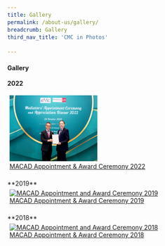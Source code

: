 ```yaml
---
title: Gallery
permalink: /about-us/gallery/
breadcrumb: Gallery
third_nav_title: 'CMC in Photos'

---
```



#### Gallery

<style>
.row {
  display: flex;
}

.row .column {
  margin: 5px;
}

.row .column img {
  width: 200px;
  height: 150px;
}
</style>

**2022**
<div class="row">
  <div class="column">
  <a href="/about-us/macad2022-Awardees/">
    <img src="/images/MACAD2022/C0000815_1.jpg" title="MACAD Appointment and Award Ceremony 2022" alt="MACAD Appointment and Award Ceremony 2022"><br>
  MACAD Appointment & Award Ceremony 2022</a>
  </div>
</div>
<br>
  <div class="column">
**2019**
<div class="row">
  <div class="column">
  <a href="/about-us/macad2019-Awardees/">
    <img src="/images/MACAD2019/awardees-19.jpg" title="MACAD Appointment and Award Ceremony 2019" alt="MACAD Appointment and Award Ceremony 2019"><br>
  MACAD Appointment & Award Ceremony 2019</a>
  </div>
</div>
<br>
  **2018**
  <div class="row">
  <div class="column">
   <a href="/about-us/macad-appointment-and-award-ceremony/">
     <img src="/images/P2M-Mediator-Appointment-Ceremony-P2-333.jpg" title="MACAD Appointment and Award Ceremony 2018" alt="MACAD Appointment and Award Ceremony 2018"><br>
   MACAD Appointment & Award Ceremony 2018</a>
  </div>
</div>
